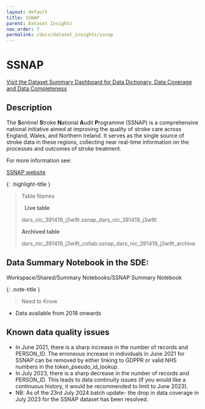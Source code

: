 ```yaml
---
layout: default
title: SSNAP
parent: Dataset Insights
nav_order: 7
permalink: /docs/dataset_insights/ssnap
---
```



# SSNAP

<span class="fs-3">
  <a href="https://bhf-dsc-hds.shinyapps.io/cvd-covid-tre-dashboard/" class="btn" target="_blank">Visit the Dataset Summary Dashboard for Data Dictionary, Data Coverage and Data Completeness</a>
</span>

## Description

The **S**entinel **S**troke **N**ational **A**udit **P**rogramme (SSNAP) is a comprehensive national initiative aimed at improving the quality of stroke care across England, Wales, and Northern Ireland. It serves as the single source of stroke data in these regions, collecting near real-time information on the processes and outcomes of stroke treatment.

For more information see:

<span class="fs-3">
  <a href="https://www.strokeaudit.org/About-SSNAP.aspx" class="btn" target="_blank">SSNAP website</a>
</span>


{: .highlight-title }
> Table Names
>
> &nbsp;
> **Live table**
> >
> dars_nic_391419_j3w9t.ssnap_dars_nic_391419_j3w9t
>
> **Archived table**
> >
> dars_nic_391419_j3w9t_collab.ssnap_dars_nic_391419_j3w9t_archive

## Data Summary Notebook in the SDE:

Workspace/Shared/Summary Notebooks/SSNAP Summary Notebook

{: .note-title }
> Need to Know
>
 - Data available from 2018 onwards
>


## Known data quality issues
- In June 2021, there is a sharp increase in the number of records and PERSON_ID. The erroneous increase in individuals in June 2021 for SSNAP can be removed by either linking to GDPPR or valid NHS numbers in the token_pseudo_id_lookup.
- In July 2023, there is a sharp decrease in the number of records and PERSON_ID. This leads to data continuity issues (if you would like a continuous history, it would be recommended to limit to June 2023). 
- NB: As of the 23rd July 2024 batch update- the drop in data coverage in July 2023 for the SSNAP dataset has been resolved.  
